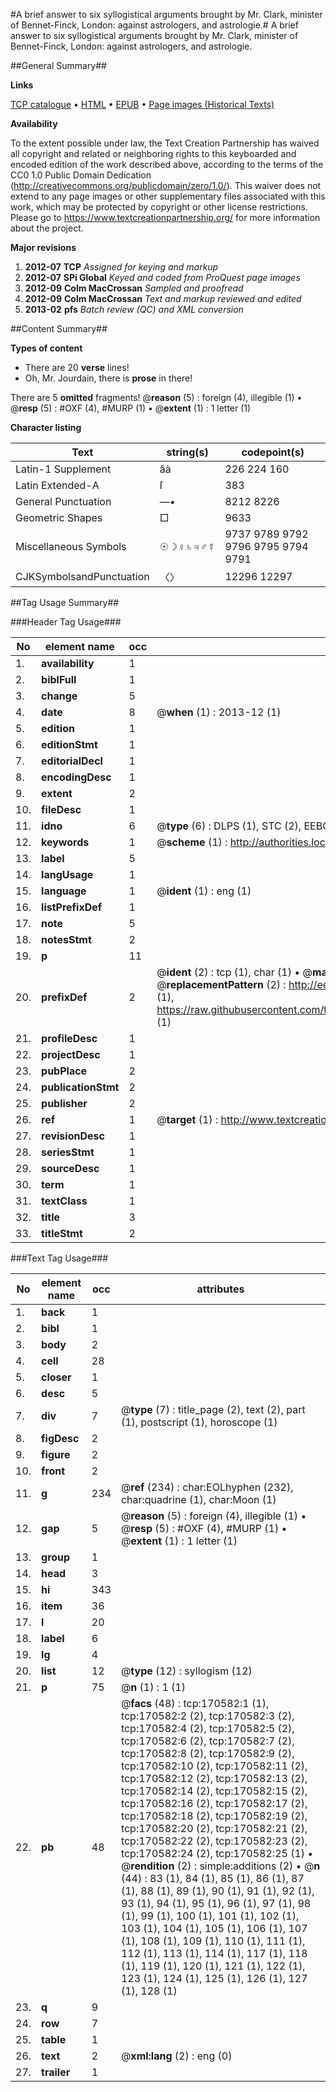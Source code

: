 #A brief answer to six syllogistical arguments brought by Mr. Clark, minister of Bennet-Finck, London: against astrologers, and astrologie.#
A brief answer to six syllogistical arguments brought by Mr. Clark, minister of Bennet-Finck, London: against astrologers, and astrologie.

##General Summary##

**Links**

[TCP catalogue](http://www.ota.ox.ac.uk/tcp/)  • 
[HTML](http://tei.it.ox.ac.uk/tcp/Texts-HTML/free/A74/A74721.html)  • 
[EPUB](http://tei.it.ox.ac.uk/tcp/Texts-EPUB/free/A74/A74721.epub) • 
[Page images (Historical Texts)](https://historicaltexts.jisc.ac.uk/eebo-99867283e)

**Availability**

To the extent possible under law, the Text Creation Partnership has waived all copyright and related or neighboring rights to this keyboarded and encoded edition of the work described above, according to the terms of the CC0 1.0 Public Domain Dedication (http://creativecommons.org/publicdomain/zero/1.0/). This waiver does not extend to any page images or other supplementary files associated with this work, which may be protected by copyright or other license restrictions. Please go to https://www.textcreationpartnership.org/ for more information about the project.

**Major revisions**

1. __2012-07__ __TCP__ *Assigned for keying and markup*
1. __2012-07__ __SPi Global__ *Keyed and coded from ProQuest page images*
1. __2012-09__ __Colm MacCrossan__ *Sampled and proofread*
1. __2012-09__ __Colm MacCrossan__ *Text and markup reviewed and edited*
1. __2013-02__ __pfs__ *Batch review (QC) and XML conversion*

##Content Summary##

**Types of content**

  * There are 20 **verse** lines!
  * Oh, Mr. Jourdain, there is **prose** in there!

There are 5 **omitted** fragments! 
 @__reason__ (5) : foreign (4), illegible (1)  •  @__resp__ (5) : #OXF (4), #MURP (1)  •  @__extent__ (1) : 1 letter (1)

**Character listing**


|Text|string(s)|codepoint(s)|
|---|---|---|
|Latin-1 Supplement|âà |226 224 160|
|Latin Extended-A|ſ|383|
|General Punctuation|—•|8212 8226|
|Geometric Shapes|□|9633|
|Miscellaneous Symbols|☉☽♀♄♃♂☿|9737 9789 9792 9796 9795 9794 9791|
|CJKSymbolsandPunctuation|〈〉|12296 12297|

##Tag Usage Summary##

###Header Tag Usage###

|No|element name|occ|attributes|
|---|---|---|---|
|1.|__availability__|1||
|2.|__biblFull__|1||
|3.|__change__|5||
|4.|__date__|8| @__when__ (1) : 2013-12 (1)|
|5.|__edition__|1||
|6.|__editionStmt__|1||
|7.|__editorialDecl__|1||
|8.|__encodingDesc__|1||
|9.|__extent__|2||
|10.|__fileDesc__|1||
|11.|__idno__|6| @__type__ (6) : DLPS (1), STC (2), EEBO-CITATION (1), PROQUEST (1), VID (1)|
|12.|__keywords__|1| @__scheme__ (1) : http://authorities.loc.gov/ (1)|
|13.|__label__|5||
|14.|__langUsage__|1||
|15.|__language__|1| @__ident__ (1) : eng (1)|
|16.|__listPrefixDef__|1||
|17.|__note__|5||
|18.|__notesStmt__|2||
|19.|__p__|11||
|20.|__prefixDef__|2| @__ident__ (2) : tcp (1), char (1)  •  @__matchPattern__ (2) : ([0-9\-]+):([0-9IVX]+) (1), (.+) (1)  •  @__replacementPattern__ (2) : http://eebo.chadwyck.com/downloadtiff?vid=$1&page=$2 (1), https://raw.githubusercontent.com/textcreationpartnership/Texts/master/tcpchars.xml#$1 (1)|
|21.|__profileDesc__|1||
|22.|__projectDesc__|1||
|23.|__pubPlace__|2||
|24.|__publicationStmt__|2||
|25.|__publisher__|2||
|26.|__ref__|1| @__target__ (1) : http://www.textcreationpartnership.org/docs/. (1)|
|27.|__revisionDesc__|1||
|28.|__seriesStmt__|1||
|29.|__sourceDesc__|1||
|30.|__term__|1||
|31.|__textClass__|1||
|32.|__title__|3||
|33.|__titleStmt__|2||


###Text Tag Usage###

|No|element name|occ|attributes|
|---|---|---|---|
|1.|__back__|1||
|2.|__bibl__|1||
|3.|__body__|2||
|4.|__cell__|28||
|5.|__closer__|1||
|6.|__desc__|5||
|7.|__div__|7| @__type__ (7) : title_page (2), text (2), part (1), postscript (1), horoscope (1)|
|8.|__figDesc__|2||
|9.|__figure__|2||
|10.|__front__|2||
|11.|__g__|234| @__ref__ (234) : char:EOLhyphen (232), char:quadrine (1), char:Moon (1)|
|12.|__gap__|5| @__reason__ (5) : foreign (4), illegible (1)  •  @__resp__ (5) : #OXF (4), #MURP (1)  •  @__extent__ (1) : 1 letter (1)|
|13.|__group__|1||
|14.|__head__|3||
|15.|__hi__|343||
|16.|__item__|36||
|17.|__l__|20||
|18.|__label__|6||
|19.|__lg__|4||
|20.|__list__|12| @__type__ (12) : syllogism (12)|
|21.|__p__|75| @__n__ (1) : 1 (1)|
|22.|__pb__|48| @__facs__ (48) : tcp:170582:1 (1), tcp:170582:2 (2), tcp:170582:3 (2), tcp:170582:4 (2), tcp:170582:5 (2), tcp:170582:6 (2), tcp:170582:7 (2), tcp:170582:8 (2), tcp:170582:9 (2), tcp:170582:10 (2), tcp:170582:11 (2), tcp:170582:12 (2), tcp:170582:13 (2), tcp:170582:14 (2), tcp:170582:15 (2), tcp:170582:16 (2), tcp:170582:17 (2), tcp:170582:18 (2), tcp:170582:19 (2), tcp:170582:20 (2), tcp:170582:21 (2), tcp:170582:22 (2), tcp:170582:23 (2), tcp:170582:24 (2), tcp:170582:25 (1)  •  @__rendition__ (2) : simple:additions (2)  •  @__n__ (44) : 83 (1), 84 (1), 85 (1), 86 (1), 87 (1), 88 (1), 89 (1), 90 (1), 91 (1), 92 (1), 93 (1), 94 (1), 95 (1), 96 (1), 97 (1), 98 (1), 99 (1), 100 (1), 101 (1), 102 (1), 103 (1), 104 (1), 105 (1), 106 (1), 107 (1), 108 (1), 109 (1), 110 (1), 111 (1), 112 (1), 113 (1), 114 (1), 117 (1), 118 (1), 119 (1), 120 (1), 121 (1), 122 (1), 123 (1), 124 (1), 125 (1), 126 (1), 127 (1), 128 (1)|
|23.|__q__|9||
|24.|__row__|7||
|25.|__table__|1||
|26.|__text__|2| @__xml:lang__ (2) : eng (0)|
|27.|__trailer__|1||
